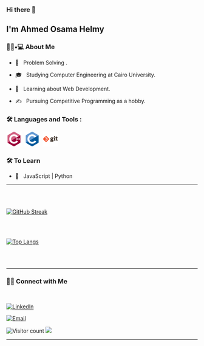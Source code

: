 ### Hi there 👋<h2> I'm Ahmed Osama Helmy</h2>

<h3> 👨🏻•💻 About Me </h3>



- 🤔 &nbsp; Problem Solving .

- 🎓 &nbsp; Studying Computer Engineering at Cairo University.

- 🌱 &nbsp; Learning about Web Development.

- ✍️ &nbsp; Pursuing Competitive Programming as a hobby.



### :hammer_and_wrench: Languages and Tools :


<div>
  <img src="https://github.com/devicons/devicon/blob/master/icons/cplusplus/cplusplus-original.svg" title="C++" alt="C++" width="40" height="40"/>&nbsp;
  <img src="https://github.com/devicons/devicon/blob/master/icons/c/c-original.svg" title="C" alt="C" width="40" height="40"/>&nbsp;
  <img src="https://github.com/devicons/devicon/blob/master/icons/git/git-original-wordmark.svg" title="Git" **alt="Git" width="40" height="40"/>
</div>

<h3>🛠 To Learn</h3>

- 🔧 &nbsp; JavaScript | Python

<hr>



<br/><br/>

[![GitHub Streak](http://github-readme-streak-stats.herokuapp.com?user=AhmedOsama198&theme=dark&date_format=M%20j%5B%2C%20Y%5D)](https://git.io/streak-stats)

<br/>

<br/>

[![Top Langs](https://github-readme-stats.vercel.app/api/top-langs/?username=AhmedOsama198&layout=compact&theme=vision-friendly-dark)](https://github.com/anuraghazra/github-readme-stats)

<br><br>



<hr>



<h3> 🤝🏻 Connect with Me </h3>

<br>



<p align="center">

<a href="https://www.linkedin.com/in/ahmed-osama-helmy/"><img alt="LinkedIn" src="https://img.shields.io/badge/LinkedIn-Ahmed%20Osama-blue?style=flat-square&logo=linkedin"></a>

<a href="mailto:ahmed.osama1982002@gmail.com"><img alt="Email" src="https://img.shields.io/badge/Email-ahmed.osama1982002@gmail.com-blue?style=flat-square&logo=gmail"></a>

</p>





![Visitor count](https://visitor-badge.laobi.icu/badge?page_id=AhmedOsama198.AhmedOsama198)   <img src="https://media.giphy.com/media/dxn6fRlTIShoeBr69N/giphy.gif" width="30">





<hr>

